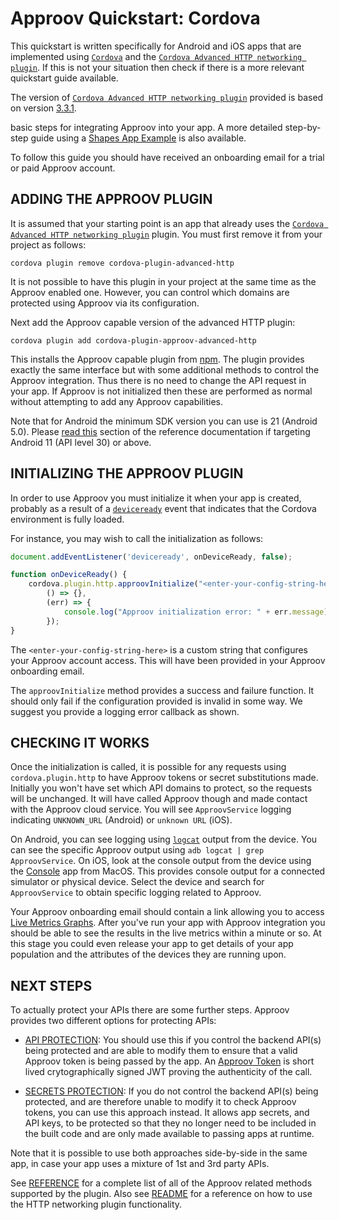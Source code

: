 # Approov Quickstart: Cordova

This quickstart is written specifically for Android and iOS apps that are implemented using [`Cordova`](https://cordova.apache.org) and the [`Cordova Advanced HTTP networking plugin`](https://www.npmjs.com/package/cordova-plugin-advanced-http). If this is not your situation then check if there is a more relevant quickstart guide available.

The version of [`Cordova Advanced HTTP networking plugin`](https://www.npmjs.com/package/cordova-plugin-advanced-http) provided is based on version [3.3.1](https://github.com/silkimen/cordova-plugin-advanced-http/blob/master/CHANGELOG.md).

 basic steps for integrating Approov into your app. A more detailed step-by-step guide using a [Shapes App Example](https://github.com/approov/quickstart-cordova-advancedhttp/blob/master/SHAPES-EXAMPLE.md) is also available.

To follow this guide you should have received an onboarding email for a trial or paid Approov account.

## ADDING THE APPROOV PLUGIN

It is assumed that your starting point is an app that already uses the [`Cordova Advanced HTTP networking plugin`](https://www.npmjs.com/package/cordova-plugin-advanced-http) plugin. You must first remove it from your project as follows:

```
cordova plugin remove cordova-plugin-advanced-http
```

It is not possible to have this plugin in your project at the same time as the Approov enabled one. However, you can control which domains are protected using Approov via its configuration.

Next add the Approov capable version of the advanced HTTP plugin:

```
cordova plugin add cordova-plugin-approov-advanced-http
```

This installs the Approov capable plugin from [npm](https://www.npmjs.com/). The plugin provides exactly the same interface but with some additional methods to control the Approov integration. Thus there is no need to change the API request in your app. If Approov is not initialized then these are performed as normal without attempting to add any Approov capabilities.

Note that for Android the minimum SDK version you can use is 21 (Android 5.0). Please [read this](https://approov.io/docs/latest/approov-usage-documentation/#targeting-android-11-and-above) section of the reference documentation if targeting Android 11 (API level 30) or above.

## INITIALIZING THE APPROOV PLUGIN

In order to use Approov you must initialize it when your app is created, probably as a result of a [`deviceready`](https://cordova.apache.org/docs/en/latest/cordova/events/events.html#deviceready) event that indicates that the Cordova environment is fully loaded.

For instance, you may wish to call the initialization as follows:

```Javascript
document.addEventListener('deviceready', onDeviceReady, false);

function onDeviceReady() {
    cordova.plugin.http.approovInitialize("<enter-your-config-string-here>",
        () => {},
        (err) => {
            console.log("Approov initialization error: " + err.message);
        });
}
```

The `<enter-your-config-string-here>` is a custom string that configures your Approov account access. This will have been provided in your Approov onboarding email.

The `approovInitialize` method provides a success and failure function. It should only fail if the configuration provided is invalid in some way. We suggest you provide a logging error callback as shown.

## CHECKING IT WORKS
Once the initialization is called, it is possible for any requests using `cordova.plugin.http` to have Approov tokens or secret substitutions made. Initially you won't have set which API domains to protect, so the requests will be unchanged. It will have called Approov though and made contact with the Approov cloud service. You will see `ApproovService` logging indicating `UNKNOWN_URL` (Android) or `unknown URL` (iOS).

On Android, you can see logging using [`logcat`](https://developer.android.com/studio/command-line/logcat) output from the device. You can see the specific Approov output using `adb logcat | grep ApproovService`. On iOS, look at the console output from the device using the [Console](https://support.apple.com/en-gb/guide/console/welcome/mac) app from MacOS. This provides console output for a connected simulator or physical device. Select the device and search for `ApproovService` to obtain specific logging related to Approov.

Your Approov onboarding email should contain a link allowing you to access [Live Metrics Graphs](https://approov.io/docs/latest/approov-usage-documentation/#metrics-graphs). After you've run your app with Approov integration you should be able to see the results in the live metrics within a minute or so. At this stage you could even release your app to get details of your app population and the attributes of the devices they are running upon.

## NEXT STEPS
To actually protect your APIs there are some further steps. Approov provides two different options for protecting APIs:

* [API PROTECTION](https://github.com/approov/quickstart-cordova-advancedhttp/blob/master/API-PROTECTION.md): You should use this if you control the backend API(s) being protected and are able to modify them to ensure that a valid Approov token is being passed by the app. An [Approov Token](https://approov.io/docs/latest/approov-usage-documentation/#approov-tokens) is short lived crytographically signed JWT proving the authenticity of the call.

* [SECRETS PROTECTION](https://github.com/approov/quickstart-cordova-advancedhttp/blob/master/SECRETS-PROTECTION.md): If you do not control the backend API(s) being protected, and are therefore unable to modify it to check Approov tokens, you can use this approach instead. It allows app secrets, and API keys, to be protected so that they no longer need to be included in the built code and are only made available to passing apps at runtime.

Note that it is possible to use both approaches side-by-side in the same app, in case your app uses a mixture of 1st and 3rd party APIs.

See [REFERENCE](https://github.com/approov/quickstart-cordova-advancedhttp/blob/master/REFERENCE.md) for a complete list of all of the Approov related methods supported by the plugin. Also see [README](https://github.com/approov/quickstart-cordova-advancedhttp/blob/master/plugins/approov-advanced-http/README.md) for a reference on how to use the HTTP networking plugin functionality.
